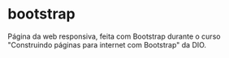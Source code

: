 # bootstrap
Página da web responsiva, feita com Bootstrap durante o curso "Construindo páginas para internet com Bootstrap" da DIO.
